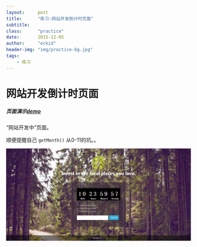 ```yaml
---
layout:     post
title:      "练习-网站开发倒计时页面"
subtitle:   
class:		"practice"
date:       2015-12-05 
author:     "eckid"
header-img: "img/practice-bg.jpg"
tags:
    - 练习
---
```


# 网站开发倒计时页面

##### 页面演示[demo](https://mannyec.github.io/practice/countdown/countdown.html)
 
“网站开发中”页面。

顺便提醒自己 `getMonth()` 从0-11的坑。。


![参考](/practice/countdown/example.jpg)




